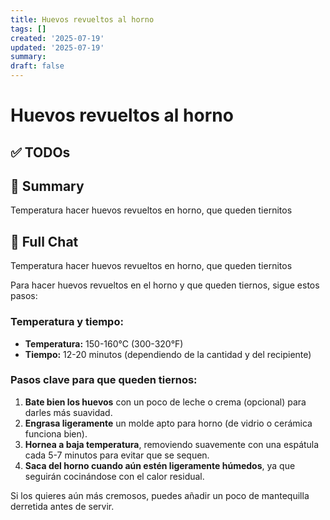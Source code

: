 ```yaml
---
title: Huevos revueltos al horno
tags: []
created: '2025-07-19'
updated: '2025-07-19'
summary:
draft: false
---
```


# Huevos revueltos al horno

## ✅ TODOs


## 📌 Summary
Temperatura hacer huevos revueltos en horno, que queden tiernitos

## 🧠 Full Chat


Temperatura hacer huevos revueltos en horno, que queden tiernitos



Para hacer huevos revueltos en el horno y que queden tiernos, sigue estos pasos:  

### **Temperatura y tiempo:**  
- **Temperatura:** 150-160°C (300-320°F)  
- **Tiempo:** 12-20 minutos (dependiendo de la cantidad y del recipiente)  

### **Pasos clave para que queden tiernos:**  
1. **Bate bien los huevos** con un poco de leche o crema (opcional) para darles más suavidad.  
2. **Engrasa ligeramente** un molde apto para horno (de vidrio o cerámica funciona bien).  
3. **Hornea a baja temperatura**, removiendo suavemente con una espátula cada 5-7 minutos para evitar que se sequen.  
4. **Saca del horno cuando aún estén ligeramente húmedos**, ya que seguirán cocinándose con el calor residual.  

Si los quieres aún más cremosos, puedes añadir un poco de mantequilla derretida antes de servir.